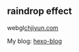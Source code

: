 ## raindrop effect

webgl[chjiyun.com](http://chjiyun.com)

My blog: [hexo-blog](http://me.chjiyun.com)